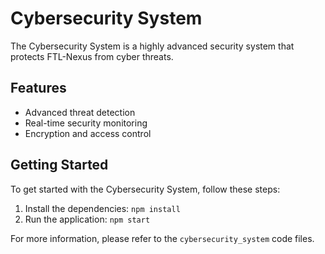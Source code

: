 # Cybersecurity System

The Cybersecurity System is a highly advanced security system that protects FTL-Nexus from cyber threats.

## Features

* Advanced threat detection
* Real-time security monitoring
* Encryption and access control

## Getting Started

To get started with the Cybersecurity System, follow these steps:

1. Install the dependencies: `npm install`
2. Run the application: `npm start`

For more information, please refer to the `cybersecurity_system` code files.
